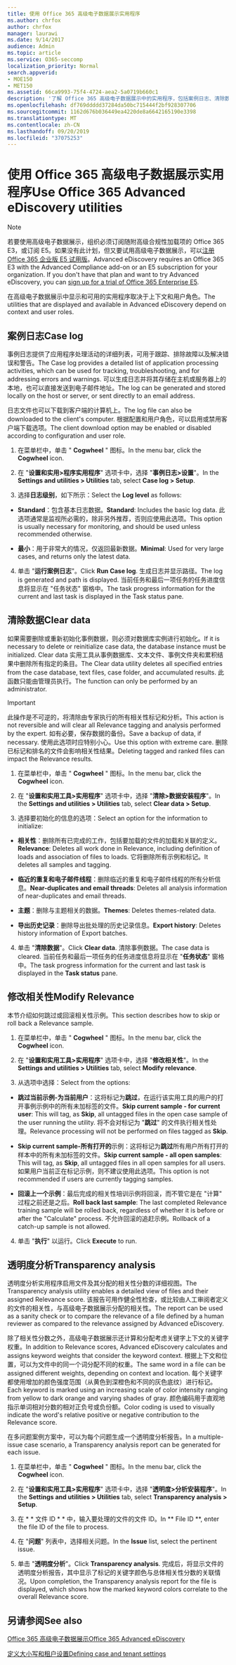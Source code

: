 ```yaml
---
title: 使用 Office 365 高级电子数据展示实用程序
ms.author: chrfox
author: chrfox
manager: laurawi
ms.date: 9/14/2017
audience: Admin
ms.topic: article
ms.service: O365-seccomp
localization_priority: Normal
search.appverid:
- MOE150
- MET150
ms.assetid: 66ca9993-75f4-4724-aea2-5a0719b660c1
description: '了解 Office 365 高级电子数据展示中的实用程序，包括案例日志、清除数据、处理错误、修改相关性和透明度分析。  '
ms.openlocfilehash: df769ddddd37284da50bc715444f2bf928307706
ms.sourcegitcommit: 1162d676b036449ea4220de8a6642165190e3398
ms.translationtype: MT
ms.contentlocale: zh-CN
ms.lasthandoff: 09/20/2019
ms.locfileid: "37075253"
---
```

# <a name="use-office-365-advanced-ediscovery-utilities"></a><span data-ttu-id="e7620-103">使用 Office 365 高级电子数据展示实用程序</span><span class="sxs-lookup"><span data-stu-id="e7620-103">Use Office 365 Advanced eDiscovery utilities</span></span>

> [!NOTE]
> <span data-ttu-id="e7620-p101">若要使用高级电子数据展示，组织必须订阅随附高级合规性加载项的 Office 365 E3，或订阅 E5。如果没有此计划，但又要试用高级电子数据展示，可以[注册 Office 365 企业版 E5 试用版](https://go.microsoft.com/fwlink/p/?LinkID=698279)。</span><span class="sxs-lookup"><span data-stu-id="e7620-p101">Advanced eDiscovery requires an Office 365 E3 with the Advanced Compliance add-on or an E5 subscription for your organization. If you don't have that plan and want to try Advanced eDiscovery, you can [sign up for a trial of Office 365 Enterprise E5](https://go.microsoft.com/fwlink/p/?LinkID=698279).</span></span> 
  
<span data-ttu-id="e7620-106">在高级电子数据展示中显示和可用的实用程序取决于上下文和用户角色。</span><span class="sxs-lookup"><span data-stu-id="e7620-106">The utilities that are displayed and available in Advanced eDiscovery depend on context and user roles.</span></span>
  
## <a name="case-log"></a><span data-ttu-id="e7620-107">案例日志</span><span class="sxs-lookup"><span data-stu-id="e7620-107">Case log</span></span>

<span data-ttu-id="e7620-108">事例日志提供了应用程序处理活动的详细列表，可用于跟踪、排除故障以及解决错误和警告。</span><span class="sxs-lookup"><span data-stu-id="e7620-108">The Case log provides a detailed list of application processing activities, which can be used for tracking, troubleshooting, and for addressing errors and warnings.</span></span> <span data-ttu-id="e7620-109">可以生成日志并将其存储在主机或服务器上的本地，也可以直接发送到电子邮件地址。</span><span class="sxs-lookup"><span data-stu-id="e7620-109">The log can be generated and stored locally on the host or server, or sent directly to an email address.</span></span>
  
<span data-ttu-id="e7620-110">日志文件也可以下载到客户端的计算机上。</span><span class="sxs-lookup"><span data-stu-id="e7620-110">The log file can also be downloaded to the client's computer.</span></span> <span data-ttu-id="e7620-111">根据配置和用户角色，可以启用或禁用客户端下载选项。</span><span class="sxs-lookup"><span data-stu-id="e7620-111">The client download option may be enabled or disabled according to configuration and user role.</span></span>
  
1. <span data-ttu-id="e7620-112">在菜单栏中，单击 " **Cogwheel** " 图标。</span><span class="sxs-lookup"><span data-stu-id="e7620-112">In the menu bar, click the **Cogwheel** icon.</span></span> 
    
2. <span data-ttu-id="e7620-113">在 "**设置和实用\>程序实用程序**" 选项卡中，选择 "**事例日志\>设置**"。</span><span class="sxs-lookup"><span data-stu-id="e7620-113">In the **Settings and utilities \> Utilities** tab, select **Case log \> Setup**.</span></span>
    
3. <span data-ttu-id="e7620-114">选择**日志级别**，如下所示：</span><span class="sxs-lookup"><span data-stu-id="e7620-114">Select the **Log level** as follows:</span></span> 
    
  - <span data-ttu-id="e7620-115">**Standard**：包含基本日志数据。</span><span class="sxs-lookup"><span data-stu-id="e7620-115">**Standard**: Includes the basic log data.</span></span> <span data-ttu-id="e7620-116">此选项通常是监视所必需的，除非另外推荐，否则应使用此选项。</span><span class="sxs-lookup"><span data-stu-id="e7620-116">This option is usually necessary for monitoring, and should be used unless recommended otherwise.</span></span>
    
  - <span data-ttu-id="e7620-117">**最小**：用于非常大的情况，仅返回最新数据。</span><span class="sxs-lookup"><span data-stu-id="e7620-117">**Minimal**: Used for very large cases, and returns only the latest data.</span></span>
    
4. <span data-ttu-id="e7620-118">单击 "**运行案例日志**"。</span><span class="sxs-lookup"><span data-stu-id="e7620-118">Click **Run Case log**.</span></span> <span data-ttu-id="e7620-119">生成日志并显示路径。</span><span class="sxs-lookup"><span data-stu-id="e7620-119">The log is generated and path is displayed.</span></span> <span data-ttu-id="e7620-120">当前任务和最后一项任务的任务进度信息将显示在 "任务状态" 窗格中。</span><span class="sxs-lookup"><span data-stu-id="e7620-120">The task progress information for the current and last task is displayed in the Task status pane.</span></span>
    
## <a name="clear-data"></a><span data-ttu-id="e7620-121">清除数据</span><span class="sxs-lookup"><span data-stu-id="e7620-121">Clear data</span></span>

<span data-ttu-id="e7620-122">如果需要删除或重新初始化事例数据，则必须对数据库实例进行初始化。</span><span class="sxs-lookup"><span data-stu-id="e7620-122">If it is necessary to delete or reinitialize case data, the database instance must be initialized.</span></span> <span data-ttu-id="e7620-123">Clear data 实用工具从事例数据库、文本文件、事例文件夹和累积结果中删除所有指定的条目。</span><span class="sxs-lookup"><span data-stu-id="e7620-123">The Clear data utility deletes all specified entries from the case database, text files, case folder, and accumulated results.</span></span> <span data-ttu-id="e7620-124">此函数只能由管理员执行。</span><span class="sxs-lookup"><span data-stu-id="e7620-124">The function can only be performed by an administrator.</span></span>
  
> [!IMPORTANT]
> <span data-ttu-id="e7620-125">此操作是不可逆的，将清除由专家执行的所有相关性标记和分析。</span><span class="sxs-lookup"><span data-stu-id="e7620-125">This action is not reversible and will clear all Relevance tagging and analysis performed by the expert.</span></span> <span data-ttu-id="e7620-126">如有必要，保存数据的备份。</span><span class="sxs-lookup"><span data-stu-id="e7620-126">Save a backup of data, if necessary.</span></span> <span data-ttu-id="e7620-127">使用此选项时应特别小心。</span><span class="sxs-lookup"><span data-stu-id="e7620-127">Use this option with extreme care.</span></span> <span data-ttu-id="e7620-128">删除已标记和排名的文件会影响相关性结果。</span><span class="sxs-lookup"><span data-stu-id="e7620-128">Deleting tagged and ranked files can impact the Relevance results.</span></span> 
  
1. <span data-ttu-id="e7620-129">在菜单栏中，单击 " **Cogwheel** " 图标。</span><span class="sxs-lookup"><span data-stu-id="e7620-129">In the menu bar, click the **Cogwheel** icon.</span></span> 
    
2. <span data-ttu-id="e7620-130">在 "**设置和实用工具\>实用程序**" 选项卡中，选择 "**清除\>数据安装程序**"。</span><span class="sxs-lookup"><span data-stu-id="e7620-130">In the **Settings and utilities \> Utilities** tab, select **Clear data \> Setup**.</span></span>
    
3. <span data-ttu-id="e7620-131">选择要初始化的信息的选项：</span><span class="sxs-lookup"><span data-stu-id="e7620-131">Select an option for the information to initialize:</span></span>
    
  - <span data-ttu-id="e7620-132">**相关性**：删除所有已完成的工作，包括要加载的文件的加载和关联的定义。</span><span class="sxs-lookup"><span data-stu-id="e7620-132">**Relevance**: Deletes all work done in Relevance, including definition of loads and association of files to loads.</span></span> <span data-ttu-id="e7620-133">它将删除所有示例和标记。</span><span class="sxs-lookup"><span data-stu-id="e7620-133">It deletes all samples and tagging.</span></span>
    
  - <span data-ttu-id="e7620-134">**临近的重复和电子邮件线程**：删除临近的重复和电子邮件线程的所有分析信息。</span><span class="sxs-lookup"><span data-stu-id="e7620-134">**Near-duplicates and email threads**: Deletes all analysis information of near-duplicates and email threads.</span></span>
    
  - <span data-ttu-id="e7620-135">**主题**：删除与主题相关的数据。</span><span class="sxs-lookup"><span data-stu-id="e7620-135">**Themes**: Deletes themes-related data.</span></span>
    
  - <span data-ttu-id="e7620-136">**导出历史记录**：删除导出批处理的历史记录信息。</span><span class="sxs-lookup"><span data-stu-id="e7620-136">**Export history**: Deletes history information of Export batches.</span></span>
    
4. <span data-ttu-id="e7620-137">单击 "**清除数据**"。</span><span class="sxs-lookup"><span data-stu-id="e7620-137">Click **Clear data**.</span></span> <span data-ttu-id="e7620-138">清除事例数据。</span><span class="sxs-lookup"><span data-stu-id="e7620-138">The case data is cleared.</span></span> <span data-ttu-id="e7620-139">当前任务和最后一项任务的任务进度信息将显示在 "**任务状态**" 窗格中。</span><span class="sxs-lookup"><span data-stu-id="e7620-139">The task progress information for the current and last task is displayed in the **Task status** pane.</span></span> 
    
## <a name="modify-relevance"></a><span data-ttu-id="e7620-140">修改相关性</span><span class="sxs-lookup"><span data-stu-id="e7620-140">Modify Relevance</span></span>

<span data-ttu-id="e7620-141">本节介绍如何跳过或回滚相关性示例。</span><span class="sxs-lookup"><span data-stu-id="e7620-141">This section describes how to skip or roll back a Relevance sample.</span></span>
  
1. <span data-ttu-id="e7620-142">在菜单栏中，单击 " **Cogwheel** " 图标。</span><span class="sxs-lookup"><span data-stu-id="e7620-142">In the menu bar, click the **Cogwheel** icon.</span></span> 
    
2. <span data-ttu-id="e7620-143">在 "**设置和实用工具\>实用程序**" 选项卡中，选择 "**修改相关性**"。</span><span class="sxs-lookup"><span data-stu-id="e7620-143">In the **Settings and utilities \> Utilities** tab, select **Modify relevance**.</span></span>
    
3. <span data-ttu-id="e7620-144">从选项中选择：</span><span class="sxs-lookup"><span data-stu-id="e7620-144">Select from the options:</span></span> 
    
  - <span data-ttu-id="e7620-145">**跳过当前示例-为当前用户**：这将标记为**跳过**，在运行该实用工具的用户的打开事例示例中的所有未加标签的文件。</span><span class="sxs-lookup"><span data-stu-id="e7620-145">**Skip current sample - for current user**: This will tag, as **Skip**, all untagged files in the open case sample of the user running the utility.</span></span> <span data-ttu-id="e7620-146">将不会对标记为 "**跳过**" 的文件执行相关性处理。</span><span class="sxs-lookup"><span data-stu-id="e7620-146">Relevance processing will not be performed on files tagged as **Skip**.</span></span>
    
  - <span data-ttu-id="e7620-147">**Skip current sample-所有打开的**示例：这将标记为**跳过**所有用户所有打开的样本中的所有未加标签的文件。</span><span class="sxs-lookup"><span data-stu-id="e7620-147">**Skip current sample - all open samples**: This will tag, as **Skip**, all untagged files in all open samples for all users.</span></span> <span data-ttu-id="e7620-148">如果用户当前正在标记示例，则不建议使用此选项。</span><span class="sxs-lookup"><span data-stu-id="e7620-148">This option is not recommended if users are currently tagging samples.</span></span>
    
  - <span data-ttu-id="e7620-149">**回滚上一个示例**：最后完成的相关性培训示例将回滚，而不管它是在 "计算" 过程之前还是之后。</span><span class="sxs-lookup"><span data-stu-id="e7620-149">**Roll back last sample**: The last completed Relevance training sample will be rolled back, regardless of whether it is before or after the "Calculate" process.</span></span> <span data-ttu-id="e7620-150">不允许回滚的追赶示例。</span><span class="sxs-lookup"><span data-stu-id="e7620-150">Rollback of a catch-up sample is not allowed.</span></span>
    
4. <span data-ttu-id="e7620-151">单击 "**执行**" 以运行。</span><span class="sxs-lookup"><span data-stu-id="e7620-151">Click **Execute** to run.</span></span> 
    
## <a name="transparency-analysis"></a><span data-ttu-id="e7620-152">透明度分析</span><span class="sxs-lookup"><span data-stu-id="e7620-152">Transparency analysis</span></span>

<span data-ttu-id="e7620-153">透明度分析实用程序启用文件及其分配的相关性分数的详细视图。</span><span class="sxs-lookup"><span data-stu-id="e7620-153">The Transparency analysis utility enables a detailed view of files and their assigned Relevance score.</span></span> <span data-ttu-id="e7620-154">该报告可用作健全性检查，或比较由人工审阅者定义的文件的相关性，与高级电子数据展示分配的相关性。</span><span class="sxs-lookup"><span data-stu-id="e7620-154">The report can be used as a sanity check or to compare the relevance of a file defined by a human reviewer as compared to the relevance assigned by Advanced eDiscovery.</span></span> 
  
<span data-ttu-id="e7620-155">除了相关性分数之外，高级电子数据展示还计算和分配考虑关键字上下文的关键字权重。</span><span class="sxs-lookup"><span data-stu-id="e7620-155">In addition to Relevance scores, Advanced eDiscovery calculates and assigns keyword weights that consider the keyword context.</span></span> <span data-ttu-id="e7620-156">根据上下文和位置，可以为文件中的同一个词分配不同的权重。</span><span class="sxs-lookup"><span data-stu-id="e7620-156">The same word in a file can be assigned different weights, depending on context and location.</span></span> <span data-ttu-id="e7620-157">每个关键字都使用增加的颜色强度范围（从黄色到深橙色和不同的灰色底纹）进行标记。</span><span class="sxs-lookup"><span data-stu-id="e7620-157">Each keyword is marked using an increasing scale of color intensity ranging from yellow to dark orange and varying shades of gray.</span></span> <span data-ttu-id="e7620-158">颜色编码用于直观地指示单词相对分数的相对正负号或负份额。</span><span class="sxs-lookup"><span data-stu-id="e7620-158">Color coding is used to visually indicate the word's relative positive or negative contribution to the Relevance score.</span></span> 
  
<span data-ttu-id="e7620-159">在多问题案例方案中，可以为每个问题生成一个透明度分析报告。</span><span class="sxs-lookup"><span data-stu-id="e7620-159">In a multiple-issue case scenario, a Transparency analysis report can be generated for each issue.</span></span>
  
1. <span data-ttu-id="e7620-160">在菜单栏中，单击 " **Cogwheel** " 图标。</span><span class="sxs-lookup"><span data-stu-id="e7620-160">In the menu bar, click the **Cogwheel** icon.</span></span> 
    
2. <span data-ttu-id="e7620-161">在 "**设置和实用工具\>实用程序**" 选项卡中，选择 "**透明度\>分析安装程序**"。</span><span class="sxs-lookup"><span data-stu-id="e7620-161">In the **Settings and utilities \> Utilities** tab, select **Transparency analysis \> Setup**.</span></span>
    
3. <span data-ttu-id="e7620-162">在 \* \* 文件 ID \* \* 中，输入要处理的文件的文件 ID。</span><span class="sxs-lookup"><span data-stu-id="e7620-162">In \*\* File ID \*\*, enter the file ID of the file to process.</span></span>
    
4. <span data-ttu-id="e7620-163">在 "**问题**" 列表中，选择相关问题。</span><span class="sxs-lookup"><span data-stu-id="e7620-163">In the **Issue** list, select the pertinent issue.</span></span> 
    
5. <span data-ttu-id="e7620-164">单击 "**透明度分析**"。</span><span class="sxs-lookup"><span data-stu-id="e7620-164">Click **Transparency analysis**.</span></span> <span data-ttu-id="e7620-165">完成后，将显示文件的透明度分析报告，其中显示了标记的关键字颜色与总体相关性分数的关联情况。</span><span class="sxs-lookup"><span data-stu-id="e7620-165">Upon completion, the Transparency analysis report for the file is displayed, which shows how the marked keyword colors correlate to the overall Relevance score.</span></span>
    
## <a name="see-also"></a><span data-ttu-id="e7620-166">另请参阅</span><span class="sxs-lookup"><span data-stu-id="e7620-166">See also</span></span>

[<span data-ttu-id="e7620-167">Office 365 高级电子数据展示</span><span class="sxs-lookup"><span data-stu-id="e7620-167">Office 365 Advanced eDiscovery</span></span>](office-365-advanced-ediscovery.md)
  
[<span data-ttu-id="e7620-168">定义大小写和租户设置</span><span class="sxs-lookup"><span data-stu-id="e7620-168">Defining case and tenant settings</span></span>](define-case-and-tenant-settings-in-advanced-ediscovery.md)

